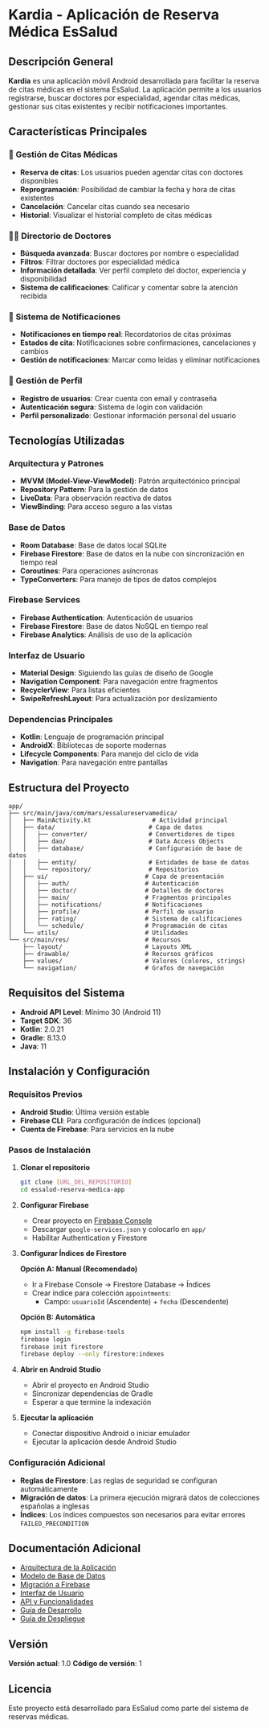 # Kardia - Aplicación de Reserva Médica EsSalud

## Descripción General

**Kardia** es una aplicación móvil Android desarrollada para facilitar la reserva de citas médicas en el sistema EsSalud. La aplicación permite a los usuarios registrarse, buscar doctores por especialidad, agendar citas médicas, gestionar sus citas existentes y recibir notificaciones importantes.

## Características Principales

### 🏥 Gestión de Citas Médicas
- **Reserva de citas**: Los usuarios pueden agendar citas con doctores disponibles
- **Reprogramación**: Posibilidad de cambiar la fecha y hora de citas existentes
- **Cancelación**: Cancelar citas cuando sea necesario
- **Historial**: Visualizar el historial completo de citas médicas

### 👨‍⚕️ Directorio de Doctores
- **Búsqueda avanzada**: Buscar doctores por nombre o especialidad
- **Filtros**: Filtrar doctores por especialidad médica
- **Información detallada**: Ver perfil completo del doctor, experiencia y disponibilidad
- **Sistema de calificaciones**: Calificar y comentar sobre la atención recibida

### 🔔 Sistema de Notificaciones
- **Notificaciones en tiempo real**: Recordatorios de citas próximas
- **Estados de cita**: Notificaciones sobre confirmaciones, cancelaciones y cambios
- **Gestión de notificaciones**: Marcar como leídas y eliminar notificaciones

### 👤 Gestión de Perfil
- **Registro de usuarios**: Crear cuenta con email y contraseña
- **Autenticación segura**: Sistema de login con validación
- **Perfil personalizado**: Gestionar información personal del usuario

## Tecnologías Utilizadas

### Arquitectura y Patrones
- **MVVM (Model-View-ViewModel)**: Patrón arquitectónico principal
- **Repository Pattern**: Para la gestión de datos
- **LiveData**: Para observación reactiva de datos
- **ViewBinding**: Para acceso seguro a las vistas

### Base de Datos
- **Room Database**: Base de datos local SQLite
- **Firebase Firestore**: Base de datos en la nube con sincronización en tiempo real
- **Coroutines**: Para operaciones asíncronas
- **TypeConverters**: Para manejo de tipos de datos complejos

### Firebase Services
- **Firebase Authentication**: Autenticación de usuarios
- **Firebase Firestore**: Base de datos NoSQL en tiempo real
- **Firebase Analytics**: Análisis de uso de la aplicación

### Interfaz de Usuario
- **Material Design**: Siguiendo las guías de diseño de Google
- **Navigation Component**: Para navegación entre fragmentos
- **RecyclerView**: Para listas eficientes
- **SwipeRefreshLayout**: Para actualización por deslizamiento

### Dependencias Principales
- **Kotlin**: Lenguaje de programación principal
- **AndroidX**: Bibliotecas de soporte modernas
- **Lifecycle Components**: Para manejo del ciclo de vida
- **Navigation**: Para navegación entre pantallas

## Estructura del Proyecto

```
app/
├── src/main/java/com/mars/essalureservamedica/
│   ├── MainActivity.kt                 # Actividad principal
│   ├── data/                          # Capa de datos
│   │   ├── converter/                 # Convertidores de tipos
│   │   ├── dao/                       # Data Access Objects
│   │   ├── database/                  # Configuración de base de datos
│   │   ├── entity/                    # Entidades de base de datos
│   │   └── repository/                # Repositorios
│   ├── ui/                           # Capa de presentación
│   │   ├── auth/                     # Autenticación
│   │   ├── doctor/                   # Detalles de doctores
│   │   ├── main/                     # Fragmentos principales
│   │   ├── notifications/            # Notificaciones
│   │   ├── profile/                  # Perfil de usuario
│   │   ├── rating/                   # Sistema de calificaciones
│   │   └── schedule/                 # Programación de citas
│   └── utils/                        # Utilidades
└── src/main/res/                     # Recursos
    ├── layout/                       # Layouts XML
    ├── drawable/                     # Recursos gráficos
    ├── values/                       # Valores (colores, strings)
    └── navigation/                   # Grafos de navegación
```

## Requisitos del Sistema

- **Android API Level**: Mínimo 30 (Android 11)
- **Target SDK**: 36
- **Kotlin**: 2.0.21
- **Gradle**: 8.13.0
- **Java**: 11

## Instalación y Configuración

### Requisitos Previos
- **Android Studio**: Última versión estable
- **Firebase CLI**: Para configuración de índices (opcional)
- **Cuenta de Firebase**: Para servicios en la nube

### Pasos de Instalación

1. **Clonar el repositorio**
   ```bash
   git clone [URL_DEL_REPOSITORIO]
   cd essalud-reserva-medica-app
   ```

2. **Configurar Firebase**
   - Crear proyecto en [Firebase Console](https://console.firebase.google.com/)
   - Descargar `google-services.json` y colocarlo en `app/`
   - Habilitar Authentication y Firestore

3. **Configurar Índices de Firestore**
   
   **Opción A: Manual (Recomendado)**
   - Ir a Firebase Console → Firestore Database → Índices
   - Crear índice para colección `appointments`:
     - Campo: `usuarioId` (Ascendente) + `fecha` (Descendente)
   
   **Opción B: Automática**
   ```bash
   npm install -g firebase-tools
   firebase login
   firebase init firestore
   firebase deploy --only firestore:indexes
   ```

4. **Abrir en Android Studio**
   - Abrir el proyecto en Android Studio
   - Sincronizar dependencias de Gradle
   - Esperar a que termine la indexación

5. **Ejecutar la aplicación**
   - Conectar dispositivo Android o iniciar emulador
   - Ejecutar la aplicación desde Android Studio

### Configuración Adicional

- **Reglas de Firestore**: Las reglas de seguridad se configuran automáticamente
- **Migración de datos**: La primera ejecución migrará datos de colecciones españolas a inglesas
- **Índices**: Los índices compuestos son necesarios para evitar errores `FAILED_PRECONDITION`

## Documentación Adicional

- [Arquitectura de la Aplicación](./architecture.md)
- [Modelo de Base de Datos](./database.md)
- [Migración a Firebase](./firebase-migration.md)
- [Interfaz de Usuario](./ui-components.md)
- [API y Funcionalidades](./api-features.md)
- [Guía de Desarrollo](./development-guide.md)
- [Guía de Despliegue](./deployment-guide.md)

## Versión

**Versión actual**: 1.0
**Código de versión**: 1

## Licencia

Este proyecto está desarrollado para EsSalud como parte del sistema de reservas médicas.